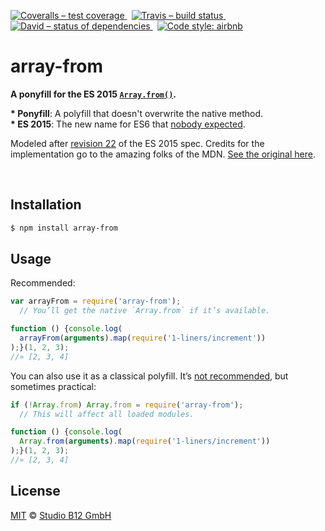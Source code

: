 [![Coveralls – test coverage
](https://img.shields.io/coveralls/studio-b12/array-from.svg?style=flat-square)
](https://coveralls.io/r/studio-b12/array-from)
 [![Travis – build status
](https://img.shields.io/travis/studio-b12/array-from/master.svg?style=flat-square)
](https://travis-ci.org/studio-b12/array-from)
 [![David – status of dependencies
](https://img.shields.io/david/studio-b12/array-from.svg?style=flat-square)
](https://david-dm.org/studio-b12/array-from)
 [![Code style: airbnb
](https://img.shields.io/badge/code%20style-airbnb-blue.svg?style=flat-square)
](https://github.com/airbnb/javascript)




array-from
==========

**A ponyfill for the ES 2015 [`Array.from()`][].**

**&ast; Ponyfill**: A polyfill that doesn't overwrite the native method.  
**&ast; ES 2015**: The new name for ES6 that [nobody expected][].

Modeled after [revision 22][] of the ES 2015 spec. Credits for the implementation go to the amazing folks of the MDN. [See the original here][].

&nbsp;

[`Array.from()`]:         https://developer.mozilla.org/en-US/docs/Web/JavaScript/Reference/Global_Objects/Array/from                  "Array.from()"
[See the original here]:  https://developer.mozilla.org/en-US/docs/Web/JavaScript/Reference/Global_Objects/Array/from$revision/727125  "Array.from()"
[revision 22]:            http://wiki.ecmascript.org/lib/exe/fetch.php?id=harmony%3Aspecification_drafts&cache=cache&media=harmony:working_draft_ecma-262_edition_6_01-20-14-nomarkup.pdf
[nobody expected]:        http://webreflection.blogspot.de/2015/01/javascript-and-living-ecmascript.html                               "JavaScript and the living ECMAScript Standard"



Installation
------------

```sh
$ npm install array-from
```




Usage
-----

Recommended:

```js
var arrayFrom = require('array-from');
  // You’ll get the native `Array.from` if it’s available.

function () {console.log(
  arrayFrom(arguments).map(require('1-liners/increment'))
);}(1, 2, 3);
//» [2, 3, 4]
```

You can also use it as a classical polyfill. It’s [not recommended][], but sometimes practical:

```js
if (!Array.from) Array.from = require('array-from');
  // This will affect all loaded modules.

function () {console.log(
  Array.from(arguments).map(require('1-liners/increment'))
);}(1, 2, 3);
//» [2, 3, 4]
```

[not recommended]:  https://github.com/sindresorhus/object-assign/issues/10#issuecomment-65065859  "Optionally shim native method?"




License
-------

[MIT][] © [Studio B12 GmbH][]

[MIT]: ./License.md
[Studio B12 GmbH]: https://github.com/studio-b12

